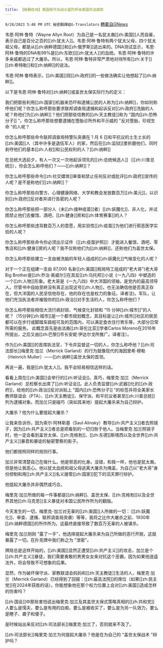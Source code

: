 ```yaml
---
title: 【秘翻在线】美国保守派战士猛烈抨击美国司法腐败
---
```

`9/28/2023 5:48 PM UTC 秘密翻譯組G-Translators` [轉載自GNews](https://gnews.org/articles/1749950)

        

韦恩·阿林·鲁特（Wayne Allyn Root）为自己是一名犹太裔[[zh:美国]]人而自豪，表示自己是百分之百的[[zh:犹太人]]。韦恩·阿林·鲁特有两个犹太父母，四个犹太祖父母，都是从[[zh:纳粹德国]]和[[zh:俄罗斯]]逃出来的。DNA测试显示，韦恩·阿林·鲁特的DNA有99%是[[zh:东欧]][[zh:犹太人]]的血统。韦恩·阿林·鲁特的许多亲戚都逃过了大屠杀。所以，韦恩·阿林·鲁特非常严肃地对待所有[[zh:关于]][[zh:希特勒]]和[[zh:纳粹]]的说法。

韦恩·阿林·鲁特表示，[[zh:美国]]现[[zh:政府]]的一些做法确实让他想起了[[zh:纳粹]]。

以下是韦恩·阿林·鲁特对[[zh:纳粹]]或盖世太保实际行为的定义：

我们把那些利用[[zh:国家]]机器来恐吓和逮捕公民的人称为[[zh:纳粹]]，你如何称呼他们呢？你怎么称呼那些要求联邦调查局逮捕和起诉反对[[zh:政府]]洗脑的人呢？称他们为[[zh:纳粹]]？他们把那些信教的[[zh:天主教徒]]称为 "国内[[zh:恐怖分子]] "。你怎么称呼那些想要逮捕在堕胎诊所外和平示威的 "反对堕胎，珍视生命 "的人呢？

你怎么称呼那些命令联邦调查局特警队突袭在 1 月 6 日和平抗议的土生土长的[[zh:美国]]人（其中许多是退伍军人）的家，然后在[[zh:监狱]]里折磨他们，同时剥夺他们的基本[[zh:人权]]和公民权利的人？[[zh:纳粹]]

在总统大选前夕，有人一次又一次地起诉领先的[[zh:总统候选人]]（[[zh:川普总统]]），你会怎么称呼他们？——[[zh:纳粹]]？

你怎么称呼那些命令[[zh:社交媒体]]审查和禁止任何反对或批评[[zh:政府]]宣传的人呢？是不是称他们[[zh:纳粹]]？

你怎么称呼那些向警方、心理健康网络、大学和教会发放数百万[[zh:美元]]，以识别[[zh:政府]]反对者并进行告密的人呢？

你怎么称呼那些把一部分人（未[[zh:接种疫苗]]者）[[zh:妖魔化]]、非人化，并试图禁止他们去餐馆、酒吧、[[zh:健身]]房和[[zh:体育赛事]]的人？

你怎么称呼那些违背数百万人的意愿，用实验性[[zh:疫苗]]为他们进行邪恶医学实验的人呢？

你怎么称呼那些命令你必须出示证件（[[zh:疫苗护照]]）才能进入餐馆、酒吧、零售店和[[zh:健身]]房的人呢？我不仅称他们为[[zh:纳粹]]，还称他们为盖世太保。

你怎么称呼那些建立一支由被洗脑的年轻人组成的[[zh:妖魔化]]气候变化的人呢？

对于一个正在组建一支由 87,000 名新[[zh:美国]]税局特工组成的“老大哥”(老大哥Big Brother是[[zh:乔治·奥威尔]]在其反[[zh:乌托邦]]小说《一九八四》中塑造的一个[[zh:人物]]形象。老大哥是《一九八四》中大洋国的领袖，是党内的最高领导人。尽管书中自始至終沒有真正出现这号[[zh:人物]]，也无法确信他是否真正存在，但大洋国的人民坚信他存在，他的存在也是权力的象征。译者注)。军队，让他们充当执法者并摧毁你的[[zh:政治]]对手生活的人，你怎么称呼他们？

你怎么称呼那些相信大流行病封锁、气候变化封锁和 “15 分钟[[zh:城市]]”的人呢？（15分钟[[zh:城市]]是一个都市规划概念，其目标是让[[zh:城市]]社区的居民都可以在步行或脚踏车路程可及的范围内，可以满足食衣住行育乐等，大部分日常所需的服务。 此概念首先是由法裔[[zh:哥伦比亚]]学者Carlos Moreno在2016年所提出，之后又由[[zh:巴黎]]市长安妮·伊达尔戈所推广。译者注）。

作为[[zh:美国]]的首席执法官，下令并监督这一切的人，你怎么称呼他？[[zh:司法部长]]梅里克·加兰（Merrick Garland）的行为就像现代的海因里希·穆勒（Heinrich Muller）——[[zh:纳粹]]盖世太保的首领。

再说一遍，我是[[zh:犹太人]]。我不会轻易相信这样的话。

看看上周在[[zh:美国]]会举行的[[zh:听证会]]。真巧，梅里克·加兰（Merrick Garland）总检察长出席了[[zh:听证会]]。此人负责监督[[zh:武器]]化的[[zh:政府]]，给他的[[zh:政治]]反对派贴上 "国内[[zh:恐怖分子]] "的标签并将全美家长教师联谊会（PTA）、[[zh:天主教徒]]、保守派、和平抗议者甚至[[zh:川普总统]]列为逮捕对象。而加兰只是碰巧（突如其来地）提起大屠杀来为自己辩护。

大屠杀？他为什么要提起大屠杀？

让我来告诉你，因为索尔·阿林斯基（Saul Alinsky）教导[[zh:共产主义]]者去照镜子，因为[[zh:共产主义]]者总是把看到的一切归咎于他人。当梅里克·加兰照镜子时，他一定会看到盖世太保、[[zh:克格勃]]、[[zh:东德]]斯塔西以及全世界[[zh:共产主义]]暴君和暴徒的秘密警察的影子。

他们都按照同样的规则行事。

加兰非常清楚自己在做什么。他是邪恶的化身。没错，和我一样，他也是犹太裔。但是他让我恶心。他以犹太血统和祖父母逃离大屠杀为掩盖，为自己以“老大哥”身份控制和用[[zh:共产主义]]名义接管[[zh:国家]]犯下的滔天罪行辩护。

他提起大屠杀并非偶然或巧合。

梅里克·加兰所做的每一件事都是[[zh:纳粹]]、盖世太保、[[zh:克格勃]]以及全世界其他[[zh:马克思]]主义暴徒对本国公民所作所为的翻版。

今天发生的一切，梅里克\-加兰对无辜的[[zh:美国]]人所做的一切：（[[zh:妖魔化]]、审查、逮捕、联邦调查局突袭）等等，我将之比作大屠杀之前、1930年[[zh:纳粹德国]]的所作所为。这最终直接导致了数百万无辜的人被谋杀。

梅里克·加兰刚刚 "露了一手"，他选择提起大屠杀来为自己所做的恶行开脱，这就暴露了一切。在扑克牌中我们称之为 "泄密"。

牌局总是这样开始的，[[zh:美国]]显然正遭受[[zh:共产主义]]的攻击，加兰是个[[zh:共产主义]]暴徒，我们需要勇敢的男男女女来对抗这个恶霸。因为如果他逍遥法外，将会导致不可想象的后果。

显然，作为破坏保守派、家教联谊会妈妈和[[zh:天主教徒]]生活的人，梅里克·加兰（Merrick Garland）已经得到了回报：[[zh:最高法院]]的席位（如果[[zh:民主党]]在2024年获胜的话）。你能想象他在那个权力位置上会对[[zh:美国]]造成怎样的伤害吗？

[[zh:国会]]中那些害怕说出梅里克·加兰及其盖世太保式策略真相的[[zh:共和党]]人要么是懦夫，要么是有用的白痴，要么是被收买了，要么是为另一队效力，要么是瞎子、聋子和傻子。

是时候站出来反对[[zh:司法部长]]梅里克·加兰了，否则就来不及了。

[[zh:司法部长]]梅里克·加兰为何提起大屠杀？他是在为自己的 "盖世太保战术 "辩护吗？

